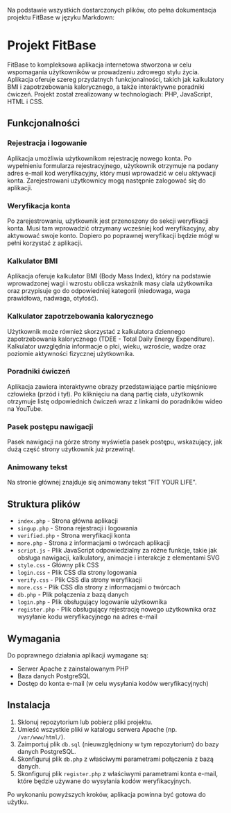 Na podstawie wszystkich dostarczonych plików, oto pełna dokumentacja projektu FitBase w języku Markdown:

# Projekt FitBase

FitBase to kompleksowa aplikacja internetowa stworzona w celu wspomagania użytkowników w prowadzeniu zdrowego stylu życia. Aplikacja oferuje szereg przydatnych funkcjonalności, takich jak kalkulatory BMI i zapotrzebowania kalorycznego, a także interaktywne poradniki ćwiczeń. Projekt został zrealizowany w technologiach: PHP, JavaScript, HTML i CSS.

## Funkcjonalności

### Rejestracja i logowanie

Aplikacja umożliwia użytkownikom rejestrację nowego konta. Po wypełnieniu formularza rejestracyjnego, użytkownik otrzymuje na podany adres e-mail kod weryfikacyjny, który musi wprowadzić w celu aktywacji konta. Zarejestrowani użytkownicy mogą następnie zalogować się do aplikacji.

### Weryfikacja konta

Po zarejestrowaniu, użytkownik jest przenoszony do sekcji weryfikacji konta. Musi tam wprowadzić otrzymany wcześniej kod weryfikacyjny, aby aktywować swoje konto. Dopiero po poprawnej weryfikacji będzie mógł w pełni korzystać z aplikacji.

### Kalkulator BMI

Aplikacja oferuje kalkulator BMI (Body Mass Index), który na podstawie wprowadzonej wagi i wzrostu oblicza wskaźnik masy ciała użytkownika oraz przypisuje go do odpowiedniej kategorii (niedowaga, waga prawidłowa, nadwaga, otyłość).

### Kalkulator zapotrzebowania kalorycznego

Użytkownik może również skorzystać z kalkulatora dziennego zapotrzebowania kalorycznego (TDEE - Total Daily Energy Expenditure). Kalkulator uwzględnia informacje o płci, wieku, wzroście, wadze oraz poziomie aktywności fizycznej użytkownika.

### Poradniki ćwiczeń

Aplikacja zawiera interaktywne obrazy przedstawiające partie mięśniowe człowieka (przód i tył). Po kliknięciu na daną partię ciała, użytkownik otrzymuje listę odpowiednich ćwiczeń wraz z linkami do poradników wideo na YouTube.

### Pasek postępu nawigacji

Pasek nawigacji na górze strony wyświetla pasek postępu, wskazujący, jak dużą część strony użytkownik już przewinął.

### Animowany tekst

Na stronie głównej znajduje się animowany tekst "FIT YOUR LIFE".

## Struktura plików

- `index.php` - Strona główna aplikacji
- `singup.php` - Strona rejestracji i logowania
- `verified.php` - Strona weryfikacji konta
- `more.php` - Strona z informacjami o twórcach aplikacji
- `script.js` - Plik JavaScript odpowiedzialny za różne funkcje, takie jak obsługa nawigacji, kalkulatory, animacje i interakcje z elementami SVG
- `style.css` - Główny plik CSS
- `login.css` - Plik CSS dla strony logowania
- `verify.css` - Plik CSS dla strony weryfikacji
- `more.css` - Plik CSS dla strony z informacjami o twórcach
- `db.php` - Plik połączenia z bazą danych
- `login.php` - Plik obsługujący logowanie użytkownika
- `register.php` - Plik obsługujący rejestrację nowego użytkownika oraz wysyłanie kodu weryfikacyjnego na adres e-mail

## Wymagania

Do poprawnego działania aplikacji wymagane są:

- Serwer Apache z zainstalowanym PHP
- Baza danych PostgreSQL
- Dostęp do konta e-mail (w celu wysyłania kodów weryfikacyjnych)

## Instalacja

1. Sklonuj repozytorium lub pobierz pliki projektu.
2. Umieść wszystkie pliki w katalogu serwera Apache (np. `/var/www/html/`).
3. Zaimportuj plik `db.sql` (nieuwzględniony w tym repozytorium) do bazy danych PostgreSQL.
4. Skonfiguruj plik `db.php` z właściwymi parametrami połączenia z bazą danych.
5. Skonfiguruj plik `register.php` z właściwymi parametrami konta e-mail, które będzie używane do wysyłania kodów weryfikacyjnych.

Po wykonaniu powyższych kroków, aplikacja powinna być gotowa do użytku.